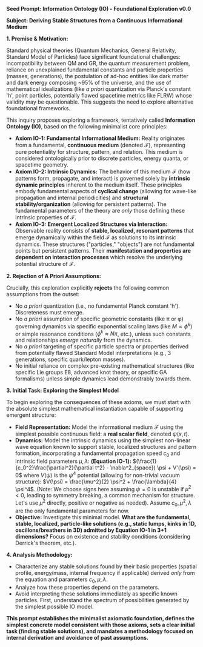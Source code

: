 **Seed Prompt: Information Ontology (IO) - Foundational Exploration v0.0**

**Subject: Deriving Stable Structures from a Continuous Informational Medium**

**1. Premise & Motivation:**

Standard physical theories (Quantum Mechanics, General Relativity, Standard Model of Particles) face significant foundational challenges: incompatibility between QM and GR, the quantum measurement problem, reliance on unexplained fundamental constants and particle properties (masses, generations), the postulation of ad-hoc entities like dark matter and dark energy composing ~95% of the universe, and the use of mathematical idealizations (like *a priori* quantization via Planck's constant 'h', point particles, potentially flawed spacetime metrics like FLRW) whose validity may be questionable. This suggests the need to explore alternative foundational frameworks.

This inquiry proposes exploring a framework, tentatively called **Information Ontology (IO)**, based on the following minimalist core principles:

*   **Axiom IO-1: Fundamental Informational Medium:** Reality originates from a fundamental, **continuous medium** (denoted $\mathcal{F}$), representing pure potentiality for structure, pattern, and relation. This medium is considered ontologically prior to discrete particles, energy quanta, or spacetime geometry.
*   **Axiom IO-2: Intrinsic Dynamics:** The behavior of this medium $\mathcal{F}$ (how patterns form, propagate, and interact) is governed solely by **intrinsic dynamic principles** inherent to the medium itself. These principles embody fundamental aspects of **cyclical change** (allowing for wave-like propagation and internal periodicities) and **structural stability/organization** (allowing for persistent patterns). The fundamental parameters of the theory are *only* those defining these intrinsic properties of $\mathcal{F}$.
*   **Axiom IO-3: Emergent Localized Structures via Interaction:** Observable reality consists of **stable, localized, resonant patterns** that emerge dynamically within the field $\mathcal{F}$ as solutions to its intrinsic dynamics. These structures ("particles," "objects") are not fundamental points but persistent patterns. Their **manifestation and properties are dependent on interaction processes** which resolve the underlying potential structure of $\mathcal{F}$.

**2. Rejection of A Priori Assumptions:**

Crucially, this exploration explicitly **rejects** the following common assumptions from the outset:
*   No *a priori* quantization (i.e., no fundamental Planck constant 'h'). Discreteness must emerge.
*   No *a priori* assumption of specific geometric constants (like π or φ) governing dynamics via specific exponential scaling laws (like $M \propto \phi^k$) or simple resonance conditions ($\phi^k \approx N \pi$, etc.), unless such constants and relationships *emerge naturally* from the dynamics.
*   No *a priori* targeting of specific particle spectra or properties derived from potentially flawed Standard Model interpretations (e.g., 3 generations, specific quark/lepton masses).
*   No initial reliance on complex pre-existing mathematical structures (like specific Lie groups E8, advanced knot theory, or specific GA formalisms) unless simple dynamics lead demonstrably towards them.

**3. Initial Task: Exploring the Simplest Model**

To begin exploring the consequences of these axioms, we must start with the absolute simplest mathematical instantiation capable of supporting emergent structure:

*   **Field Representation:** Model the informational medium $\mathcal{F}$ using the simplest possible continuous field: a **real scalar field**, denoted $\psi(x, t)$.
*   **Dynamics:** Model the intrinsic dynamics using the simplest non-linear wave equation known to support stable, localized structures and pattern formation, incorporating a fundamental propagation speed $c_0$ and intrinsic field parameters $\mu, \lambda$:
    **(Equation IO-1):** $(\frac{1}{c_0^2}\frac{\partial^2}{\partial t^2} - \nabla^2_{space}) \psi + V'(\psi) = 0$
    where $V(\psi)$ is the $\psi^4$ potential (allowing for non-trivial vacuum structure): $V(\psi) = \frac{\mu^2}{2} \psi^2 + \frac{\lambda}{4} \psi^4$. (Note: We choose signs here assuming $\psi=0$ is unstable if $\mu^2 < 0$, leading to symmetry breaking, a common mechanism for structure. Let's use $\mu^2$ directly, positive or negative as needed). Assume $c_0, \mu^2, \lambda$ are the only fundamental parameters for now.
*   **Objective:** Investigate this minimal model. **What are the fundamental, stable, localized, particle-like solutions (e.g., static lumps, kinks in 1D, oscillons/breathers in 3D) admitted by Equation IO-1 in 3+1 dimensions?** Focus on existence and stability conditions (considering Derrick's theorem, etc.).

**4. Analysis Methodology:**

*   Characterize any stable solutions found by their basic properties (spatial profile, energy/mass, internal frequency if applicable) derived *only* from the equation and parameters $c_0, \mu, \lambda$.
*   Analyze how these properties depend on the parameters.
*   Avoid interpreting these solutions immediately as specific known particles. First, understand the spectrum of possibilities generated by the simplest possible IO model.

**This prompt establishes the minimalist axiomatic foundation, defines the simplest concrete model consistent with those axioms, sets a clear initial task (finding stable solutions), and mandates a methodology focused on internal derivation and avoidance of past assumptions.**
